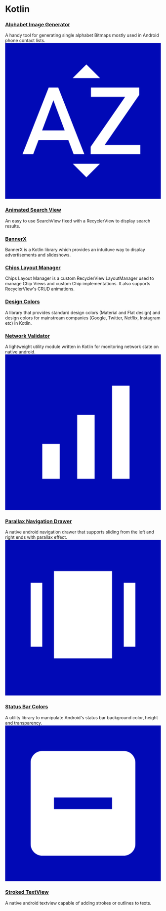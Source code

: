
# Kotlin

### [Alphabet Image Generator](https://github.com/IODevBlue/AlphabetBitmapGenerator)
A handy tool for generating single alphabet Bitmaps mostly used in Android phone contact lists. 
<img src="https://github.com/IODevBlue/AlphabetBitmapGenerator/blob/main/sample/src/main/ic_launcher-playstore.png" />

### [Animated Search View](https://github.com/IODevBlue/AnimatedSearchView)
An easy to use SearchView fixed with a RecyclerView to display search results.

### [BannerX](https://github.com/IODevBlue/BannerX)
BannerX is a Kotlin library which provides an intuituve way to display advertisements and slideshows. 

### [Chips Layout Manager](https://github.com/IODevBlue/ChipsLayoutManager)
Chips Layout Manager is a custom RecyclerView LayoutManager used to manage Chip Views and custom Chip implementations. It also supports RecyclerView's CRUD animations.

### [Design Colors](https://github.com/IODevBlue/DesignColors)
A library that provides standard design colors (Material and Flat design) and design colors for mainstream companies (Google, Twitter, Netflix, Instagram etc) in Kotlin. 

### [Network Validator](https://github.com/IODevBlue/NetworkValidator)
A lightweight utility module written in Kotlin for monitoring network state on native android.
<img src="https://github.com/IODevBlue/NetworkValidator/blob/main/sample/src/main/res/ic_launcher-playstore.png" />

### [Parallax Navigation Drawer](https://github.com/IODevBlue/ParallaxNavigationDrawer/)
A native android navigation drawer that supports sliding from the left and right ends with parallax effect.
<img src="https://raw.githubusercontent.com/IODevBlue/ParallaxNavigationDrawer/main/sample/src/main/ic_launcher-playstore.png"/>

### [Status Bar Colors](https://github.com/IODevBlue/StatusBarColors)
A utility library to manipulate Android's status bar background color, height and transparency. 
<img src="https://github.com/IODevBlue/StatusBarColors/blob/main/app/src/main/ic_launcher-playstore.png" />

### [Stroked TextView](https://github.com/IODevBlue/StrokedTextView)
A native android textview capable of adding strokes or outlines to texts. 
